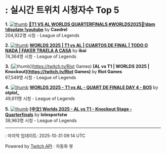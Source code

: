 # : 실시간 트위치 시청자수 Top 5

**1.** [![thumb](https://static-cdn.jtvnw.net/previews-ttv/live_user_caedrel-320x180.jpg)](https://twitch.tv/Caedrel)
**[🔴T1 VS AL WORLDS QUARTERFINALS #WORLDS2025🔴!dpm !displate !youtube](https://twitch.tv/Caedrel)** by **Caedrel**<br>204,922명 시청  - League of Legends

**2.** [![thumb](https://static-cdn.jtvnw.net/previews-ttv/live_user_ibai-320x180.jpg)](https://twitch.tv/ibai)
**[WORLDS 2025 | T1 vs AL | CUARTOS DE FINAL | TODO O NADA | FAKER TRAELA A CASA](https://twitch.tv/ibai)** by **ibai**<br>74,364명 시청  - League of Legends

**3.** [![thumb](https://static-cdn.jtvnw.net/previews-ttv/live_user_riotgames-320x180.jpg)](https://twitch.tv/Riot Games)
**[AL vs T1 | WORLDS 2025 | Knockout](https://twitch.tv/Riot Games)** by **Riot Games**<br>67,549명 시청  - League of Legends

**4.** [![thumb](https://static-cdn.jtvnw.net/previews-ttv/live_user_otplol_-320x180.jpg)](https://twitch.tv/otplol_)
**[WORLDS 2025 - T1 vs AL - QUART DE FINALE DAY 4 - BO5](https://twitch.tv/otplol_)** by **otplol_**<br>49,611명 시청  - League of Legends

**5.** [![thumb](https://static-cdn.jtvnw.net/previews-ttv/live_user_lolesportstw-320x180.jpg)](https://twitch.tv/lolesportstw)
**[[中文] Worlds 2025 - AL vs T1 - Knockout Stage - Quarterfinals](https://twitch.tv/lolesportstw)** by **lolesportstw**<br>38,963명 시청  - League of Legends


---
: 마지막 업데이트: 2025-10-31 09:14 UTC

Powered by [Twitch API](https://dev.twitch.tv/docs/api/reference) · 자동화 봇